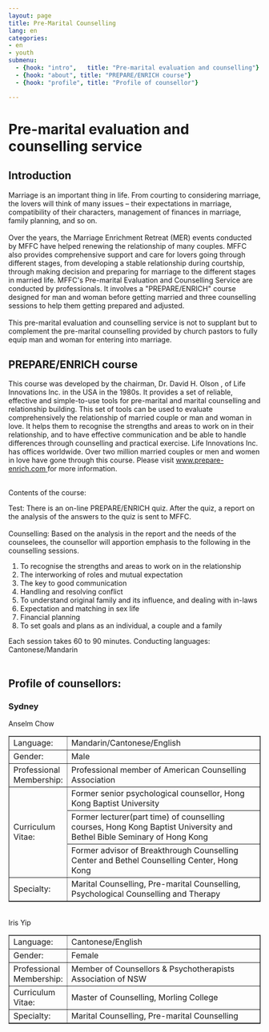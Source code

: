 ```yaml
---
layout: page
title: Pre-Marital Counselling
lang: en
categories: 
- en
- youth
submenu:
  - {hook: "intro",   title: "Pre-marital evaluation and counselling"}
  - {hook: "about", title: "PREPARE/ENRICH course"}
  - {hook: "profile", title: "Profile of counsellor"}

---
```

Pre-marital evaluation and counselling service
==================

Introduction <a name="intro">&nbsp;</a>
-----
Marriage is an important thing in life. From courting to considering marriage, the lovers will think of many issues – their expectations in marriage, compatibility of their characters, management of finances in marriage, family planning, and so on. <br><br>
Over the years, the Marriage Enrichment Retreat (MER) events conducted by MFFC have helped renewing the relationship of many couples.  MFFC also provides comprehensive support and care for lovers going through different stages, from developing a stable relationship during courtship, through making decision and preparing for marriage to the different stages in married life. MFFC's Pre-marital Evaluation and Counselling Service are conducted by professionals. It involves a "PREPARE/ENRICH" course designed for man and woman before getting married and three counselling sessions to help them getting prepared and adjusted.<br><br>
This pre-marital evaluation and counselling service is not to supplant but to complement the pre-marital counselling provided by church pastors to fully equip man and woman for entering into marriage.<br> 


PREPARE/ENRICH course<a name="about">&nbsp;</a>
----------------------

This course was developed by the chairman, Dr. David H. Olson , of Life Innovations Inc. in the USA in the 1980s. It provides a set of reliable, effective and simple-to-use tools for pre-marital and marital counselling and relationship building. This set of tools can be used to evaluate comprehensively the relationship of married couple or man and woman in love. It helps them to recognise the strengths and areas to work on in their relationship, and to have effective communication and be able to handle differences through counselling and practical exercise. Life Innovations Inc. has offices worldwide. Over two million married couples or men and women in love have gone through this course. Please visit 
[www.prepare-enrich.com ](http://www.prepare-enrich.com) for more information.<br><br>

Contents of the course:<br> 

Test: There is an on-line PREPARE/ENRICH quiz. After the quiz, a report on the analysis of the answers to the quiz is sent to MFFC.<br><br>
Counselling: Based on the analysis in the report and the needs of the counselees, the counsellor will apportion emphasis to the following in the counselling sessions.<br>

<ol>
<li>To recognise the strengths and areas to work on in the relationship</li>
<li>The interworking of roles and mutual expectation</li>
<li>The key to good communication</li>
<li>Handling and resolving conflict</li>
<li>To understand original family and its influence, and dealing with in-laws</li>
<li>Expectation and matching in sex life</li>
<li>Financial planning</li>
<li>To set goals and plans as an individual, a couple and a family</li>
</ol>

Each session takes 60 to 90 minutes. Conducting languages: Cantonese/Mandarin<br><br>

Profile of counsellors:<a name="profile">&nbsp;</a>
----------
<div class="panel panel-default">
<div class="panel-heading">
<h3>Sydney</h3>
</div>
<div class="panel-body">
Anselm Chow<br>
<table style="text-align: left; width: 100%;" border="1"
 cellpadding="5" cellspacing="0">
  <tbody>
    <tr>
      <td style="width: 15%;">Language:</td>
      <td>Mandarin/Cantonese/English</td>
    </tr>
    <tr>
      <td>Gender:</td>
      <td>Male</td>
    </tr>
    <tr>
      <td>Professional Membership:</td>
      <td>Professional member of American Counselling Association</td>
    </tr>
    <tr>
      <td colspan="1" rowspan="3">Curriculum Vitae:</td>
      <td>Former senior psychological counsellor, Hong Kong Baptist University</td>
    </tr>
    <tr>
      <td>Former lecturer(part time) of counselling courses, Hong Kong Baptist University and Bethel Bible Seminary of Hong Kong</td>
    </tr>
    <tr>
      <td>Former advisor of Breakthrough Counselling Center and Bethel Counselling Center, Hong Kong</td>
    </tr>
    <tr>
      <td>Specialty:</td>
      <td>Marital Counselling, Pre-marital Counselling, Psychological Counselling and Therapy</td>
    </tr>
  </tbody>
</table>
<br>
Iris Yip<br>
<table style="text-align: left; width: 100%;" border="1"
 cellpadding="5" cellspacing="0">
  <tbody>
    <tr>
      <td style="width: 15%;">Language:</td>
      <td>Cantonese/English</td>
    </tr>
    <tr>
      <td>Gender:</td>
      <td>Female</td>
    </tr>
    <tr>
      <td>Professional Membership:</td>
      <td>Member of Counsellors & Psychotherapists Association of NSW </td>
    </tr>
    <tr>
      <td>Curriculum Vitae:</td>
      <td>Master of Counselling, Morling College</td>
    </tr>
    <tr>
      <td>Specialty:</td>
      <td>Marital Counselling, Pre-marital Counselling</td>
    </tr>
  </tbody>
</table>
<br>
</div>
</div>

